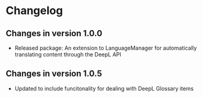 # Changelog

## Changes in version 1.0.0
- Released package: An extension to LanguageManager for automatically translating content through the DeepL API

## Changes in version 1.0.5
- Updated to include funcitonality for dealing with DeepL Glossary items
